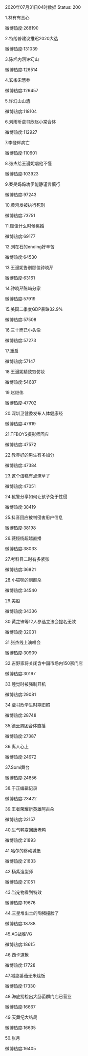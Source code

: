 2020年07月31日04时数据
Status: 200

1.林有有恶心

微博热度:268190

2.特朗普建议推迟2020大选

微博热度:131039

3.陈旭内涵许幻山

微博热度:126514

4.玄彬宋慧乔

微博热度:126457

5.许幻山山渣

微博热度:118104

6.刘雨昕虞书欣赵小棠合体

微博热度:112927

7.李登辉病亡

微博热度:110601

8.张杰给王漫妮唱他不懂

微博热度:103923

9.秦昊妈妈劝伊能静谨言慎行

微博热度:97243

10.黄鸿发被执行死刑

微博热度:73751

11.顾佳什么时候离婚

微博热度:69177

12.刘在石的ending好辛苦

微博热度:64530

13.王漫妮告别顾佳钟晓芹

微博热度:63161

14.钟晓芹陈屿分家

微博热度:57919

15.美国二季度GDP暴跌32.9%

微博热度:57508

16.三十而已小头像

微博热度:57273

17.重启

微博热度:57147

18.王漫妮精致穷仿妆

微博热度:54687

19.赵继伟

微博热度:47702

20.深圳卫健委发布人体健康经

微博热度:47619

21.TFBOYS摄影师回应

微博热度:47572

22.教养好的男生有多加分

微博热度:47384

23.这个蛋糕有点潦草了

微博热度:47051

24.狱警分享如何让孩子免于性侵

微博热度:38419

25.抖音回应被判侵害用户信息

微博热度:38198

26.薇娅杨超越直播

微博热度:38033

27.考科目二时有多紧张

微博热度:36821

28.小猫咪的侧颜杀

微博热度:34540

29.美股

微博热度:34336

30.黄之锋等12人参选立法会提名无效

微博热度:32031

31.张杰线上演唱会

微博热度:30909

32.吉野家将关闭含中国市场内150家门店

微博热度:30167

33.睡觉时被强制开机

微博热度:29081

34.虞书欣学生时期旧照

微博热度:28748

35.德云男团合体直播

微博热度:27387

36.离人心上

微博热度:24972

37.Somi舞台

微博热度:24856

38.于正编辑记录

微博热度:23422

39.王者荣耀新英雄阿古朵

微博热度:22157

40.生气鸭变回唐老鸭

微博热度:21893

41.哈尔的移动城堡

微博热度:21833

42.杨紫造型师

微博热度:21051

43.当宠物看到特效

微博热度:19676

44.三星堆出土的陶猪撞脸了

微博热度:18788

45.AG战胜VG

微博热度:18615

46.西卡道歉

微博热度:17728

47.减脂番茄无米烩饭

微博热度:17330

48.海底捞检出大肠菌群门店已营业

微博热度:16667

49.天舞纪大结局

微博热度:16635

50.张月

微博热度:16405

